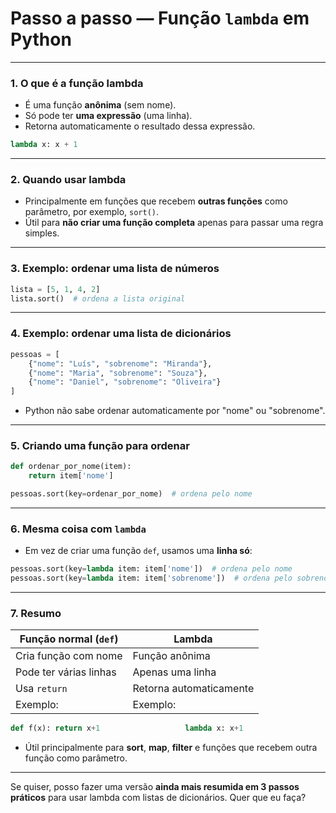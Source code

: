 # Passo a passo — Função `lambda` em Python

---

### 1. **O que é a função lambda**

* É uma função **anônima** (sem nome).
* Só pode ter **uma expressão** (uma linha).
* Retorna automaticamente o resultado dessa expressão.

```python
lambda x: x + 1
```

---

### 2. **Quando usar lambda**

* Principalmente em funções que recebem **outras funções** como parâmetro, por exemplo, `sort()`.
* Útil para **não criar uma função completa** apenas para passar uma regra simples.

---

### 3. **Exemplo: ordenar uma lista de números**

```python
lista = [5, 1, 4, 2]
lista.sort()  # ordena a lista original
```

---

### 4. **Exemplo: ordenar uma lista de dicionários**

```python
pessoas = [
    {"nome": "Luís", "sobrenome": "Miranda"},
    {"nome": "Maria", "sobrenome": "Souza"},
    {"nome": "Daniel", "sobrenome": "Oliveira"}
]
```

* Python não sabe ordenar automaticamente por "nome" ou "sobrenome".

---

### 5. **Criando uma função para ordenar**

```python
def ordenar_por_nome(item):
    return item['nome']

pessoas.sort(key=ordenar_por_nome)  # ordena pelo nome
```

---

### 6. **Mesma coisa com `lambda`**

* Em vez de criar uma função `def`, usamos uma **linha só**:

```python
pessoas.sort(key=lambda item: item['nome'])  # ordena pelo nome
pessoas.sort(key=lambda item: item['sobrenome'])  # ordena pelo sobrenome
```

---

### 7. **Resumo**

| Função normal (`def`)  | Lambda                  |
| ---------------------- | ----------------------- |
| Cria função com nome   | Função anônima          |
| Pode ter várias linhas | Apenas uma linha        |
| Usa `return`           | Retorna automaticamente |
| Exemplo:               | Exemplo:                |

```python
def f(x): return x+1                   lambda x: x+1
```

* Útil principalmente para **sort**, **map**, **filter** e funções que recebem outra função como parâmetro.

---

Se quiser, posso fazer uma versão **ainda mais resumida em 3 passos práticos** para usar lambda com listas de dicionários. Quer que eu faça?
